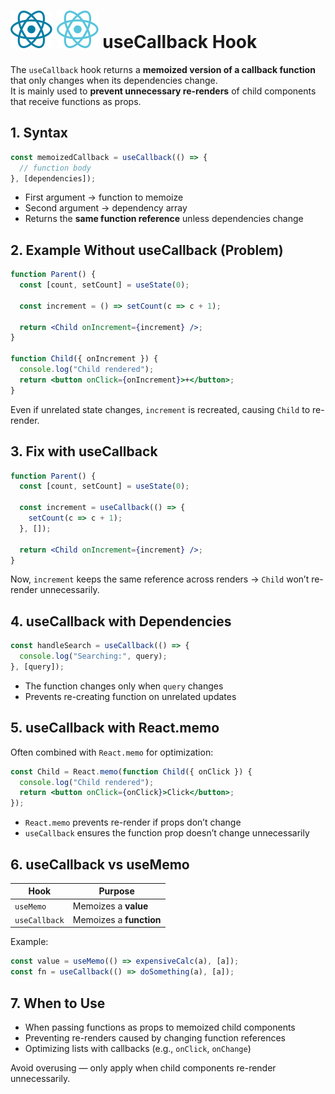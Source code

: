 # ![ ](../assets/react_light.svg#only-light) ![ ](../assets/react_dark.svg#only-dark) useCallback Hook

The `useCallback` hook returns a **memoized version of a callback function** that only changes when its dependencies change.  
It is mainly used to **prevent unnecessary re-renders** of child components that receive functions as props.

## 1. Syntax

```jsx
const memoizedCallback = useCallback(() => {
  // function body
}, [dependencies]);
```

* First argument → function to memoize
* Second argument → dependency array
* Returns the **same function reference** unless dependencies change

## 2. Example Without useCallback (Problem)

```jsx
function Parent() {
  const [count, setCount] = useState(0);

  const increment = () => setCount(c => c + 1);

  return <Child onIncrement={increment} />;
}

function Child({ onIncrement }) {
  console.log("Child rendered");
  return <button onClick={onIncrement}>+</button>;
}
```

Even if unrelated state changes, `increment` is recreated, causing `Child` to re-render.

## 3. Fix with useCallback

```jsx
function Parent() {
  const [count, setCount] = useState(0);

  const increment = useCallback(() => {
    setCount(c => c + 1);
  }, []);

  return <Child onIncrement={increment} />;
}
```

Now, `increment` keeps the same reference across renders → `Child` won’t re-render unnecessarily.

## 4. useCallback with Dependencies

```jsx
const handleSearch = useCallback(() => {
  console.log("Searching:", query);
}, [query]);
```

* The function changes only when `query` changes
* Prevents re-creating function on unrelated updates

## 5. useCallback with React.memo

Often combined with `React.memo` for optimization:

```jsx
const Child = React.memo(function Child({ onClick }) {
  console.log("Child rendered");
  return <button onClick={onClick}>Click</button>;
});
```

* `React.memo` prevents re-render if props don’t change
* `useCallback` ensures the function prop doesn’t change unnecessarily

## 6. useCallback vs useMemo

| Hook          | Purpose                 |
| ------------- | ----------------------- |
| `useMemo`     | Memoizes a **value**    |
| `useCallback` | Memoizes a **function** |

Example:

```jsx
const value = useMemo(() => expensiveCalc(a), [a]);
const fn = useCallback(() => doSomething(a), [a]);
```

## 7. When to Use

* When passing functions as props to memoized child components
* Preventing re-renders caused by changing function references
* Optimizing lists with callbacks (e.g., `onClick`, `onChange`)

Avoid overusing — only apply when child components re-render unnecessarily.
